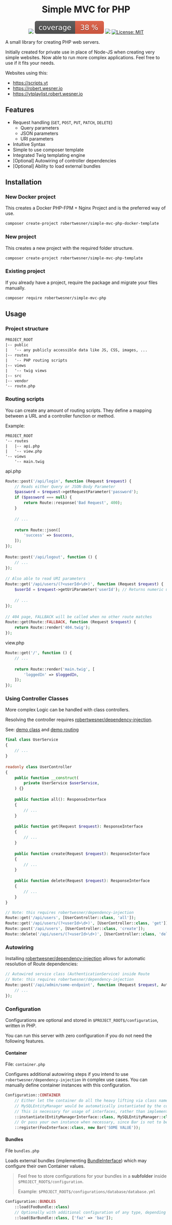 <h1 align="center">
Simple MVC for PHP
</h1>

<div align="center">

![](https://github.com/RobertWesner/simple-mvc-php/actions/workflows/tests.yml/badge.svg)
![](https://raw.githubusercontent.com/RobertWesner/simple-mvc-php/image-data/coverage.svg)
![](https://img.shields.io/github/v/release/RobertWesner/simple-mvc-php)
[![License: MIT](https://img.shields.io/github/license/RobertWesner/simple-mvc-php)](../../raw/main/LICENSE.txt)

</div>

A small library for creating PHP web servers.

Initially created for private use in place of Node-JS when creating very simple websites.
Now able to run more complex applications.
Feel free to use if it fits your needs.

Websites using this:
- https://scripts.yt
- https://robert.wesner.io
- https://ytplaylist.robert.wesner.io

## Features

- Request handling (`GET`, `POST`, `PUT`, `PATCH`, `DELETE`)
  - Query parameters
  - JSON parameters
  - URI parameters
- Intuitive Syntax
- Simple to use composer template
- Integrated Twig templating engine
- [Optional] Autowiring of controller dependencies
- [Optional] Ability to load external bundles

## Installation

### New Docker project

This creates a Docker PHP-FPM + Nginx Project and is the preferred way of use.

```bash
composer create-project robertwesner/simple-mvc-php-docker-template
```

### New project

This creates a new project with the required folder structure.

```bash
composer create-project robertwesner/simple-mvc-php-template
```

### Existing project

If you already have a project, require the package and migrate your files manually.

```bash
composer require robertwesner/simple-mvc-php
```

## Usage

### Project structure

```
PROJECT_ROOT
|-- public
|   '-- any publicly accessible data like JS, CSS, images, ...
|-- routes
|   '-- PHP routing scripts
|-- views
|   '-- twig views
|-- src
|-- vendor
'-- route.php
```

### Routing scripts

You can create any amount of routing scripts.
They define a mapping between a URL and a controller function or method.

Example:

```
PROJECT_ROOT
'-- routes
|   |-- api.php
|   '-- view.php
'-- views
    '-- main.twig
```

api.php

```php
Route::post('/api/login', function (Request $request) {
    // Reads either Query or JSON-Body Parameter
    $password = $request->getRequestParameter('password');
    if ($password === null) {
        return Route::response('Bad Request', 400);
    }

    // ...
    
    return Route::json([
        'success' => $success,
    ]);
});

Route::post('/api/logout', function () {
    // ...
});

// Also able to read URI parameters
Route::get('/api/users/(?<userId>\d+)', function (Request $request) {
    $userId = $request->getUriParameter('userId'); // Returns numeric userId from capture group

    // ...
});

// 404 page, FALLBACK will be called when no other route matches
Route::get(Route::FALLBACK, function (Request $request) {
    return Route::render('404.twig');
});
```

view.php
```php
Route::get('/', function () {
    // ...

    return Route::render('main.twig', [
        'loggedIn' => $loggedIn,
    ]);
});
```

### Using Controller Classes

More complex Logic can be handled with class controllers.

Resolving the controller requires [robertwesner/dependency-injection](https://github.com/RobertWesner/dependency-injection).

See: [demo class](./tests/Route/Class/Controller/UserController.php) and [demo routing](./tests/Route/Class/routes/user.php)

```php
final class UserService
{
    // ...
}

readonly class UserController
{
    public function __construct(
        private UserService $userService,
    ) {}

    public function all(): ResponseInterface
    {
        // ...
    }

    public function get(Request $request): ResponseInterface
    {
        // ...
    }

    public function create(Request $request): ResponseInterface
    {
        // ...
    }

    public function delete(Request $request): ResponseInterface
    {
        // ...
    }
}
```

```php
// Note: this requires robertwesner/dependency-injection
Route::get('/api/users', [UserController::class, 'all']);
Route::get('/api/users/(?<userId>\d+)', [UserController::class, 'get']);
Route::post('/api/users', [UserController::class, 'create']);
Route::delete('/api/users/(?<userId>\d+)', [UserController::class, 'delete']);
```

### Autowiring

Installing [robertwesner/dependency-injection](https://github.com/RobertWesner/dependency-injection) allows for automatic resolution of Route dependencies:

```php
// Autowired service class (AuthenticationService) inside Route
// Note: this requires robertwesner/dependency-injection
Route::post('/api/admin/some-endpoint', function (Request $request, AuthenticationService $authenticationService) {
    // ...
});
```

### Configuration

Configurations are optional and stored in `$PROJECT_ROOT$/configuration`, written in PHP.

You can run this server with zero configuration if you do not need the following features.

#### Container 

File: `container.php`

Configures additional autowiring steps if you intend to use `robertwesner/dependency-injection` in complex use cases.
You can manually define container instances with this configuration.

```php
Configuration::CONTAINER
    // Either let the container do all the heavy lifting via class names,
    // MySQLEntityManager would be automatically instantiated by the container.
    // This is necessary for usage of interfaces, rather than implementations.
    ::instantiate(EntityManagerInterface::class, MySQLEntityManager::class)
    // Or pass your own instance when necessary, since Bar is not to be autowired.
    ::register(FooInterface::class, new Bar('SOME VALUE'));
```

#### Bundles

File `bundles.php`

Loads external bundles (implementing [BundleInterface](./src/Bundles/BundleInterface.php)) which may configure their own Container values.

> Feel free to store configurations for your bundles in a **subfolder** inside `$PROJECT_ROOT$/configuration`.
> 
> Example: `$PROJECT_ROOT$/configurations/database/database.yml`

```php
Configuration::BUNDLES
    ::load(FooBundle::class)
    // Optionally with additional configuration of any type, depending on the bundle.
    ::load(BarBundle::class, ['faz' => 'baz']);
```

